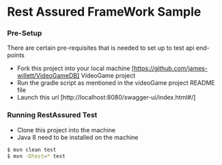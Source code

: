 # Rest Assured FrameWork Sample

### Pre-Setup
There are certain pre-requisites that is needed to set up to test api end-points
  - Fork this project into your local machine 
  [https://github.com/james-willett/VideoGameDB] VideoGame project 
  - Run the gradle script as mentioned in the videoGame project README file
  - Launch this url [http://localhost:8080/swagger-ui/index.html#/]

### Running RestAssured Test

  - Clone this project into the machine
  - Java 8 need to be installed on the machine
  ```sh
$ mvn clean test
$ mvn -Dtest=* test
```